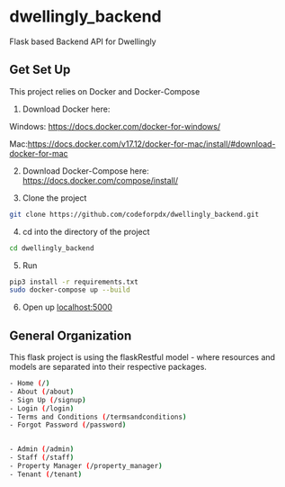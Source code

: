 # dwellingly_backend

Flask based Backend API for Dwellingly 

## Get Set Up
This project relies on Docker and Docker-Compose 

1) Download Docker here:

Windows: https://docs.docker.com/docker-for-windows/

Mac:https://docs.docker.com/v17.12/docker-for-mac/install/#download-docker-for-mac

2) Download Docker-Compose here:
https://docs.docker.com/compose/install/


3) Clone the project

```bash
git clone https://github.com/codeforpdx/dwellingly_backend.git
```

4) cd into the directory of the project

```bash
cd dwellingly_backend
```

5) Run 

```bash
pip3 install -r requirements.txt
sudo docker-compose up --build 
```

6) Open up [localhost:5000](http://localhost:5000)

## General Organization

This flask project is using the flaskRestful model - where resources and models are separated into their respective packages. 

```bash
- Home (/)
- About (/about)
- Sign Up (/signup)
- Login (/login)
- Terms and Conditions (/termsandconditions)
- Forgot Password (/password)


- Admin (/admin)
- Staff (/staff)
- Property Manager (/property_manager)
- Tenant (/tenant)
```



